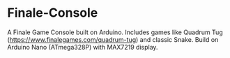 # Finale-Console
A Finale Game Console built on Arduino. Includes games like Quadrum Tug (https://www.finalegames.com/quadrum-tug) and classic Snake. Build on Arduino Nano (ATmega328P) with MAX7219 display.
